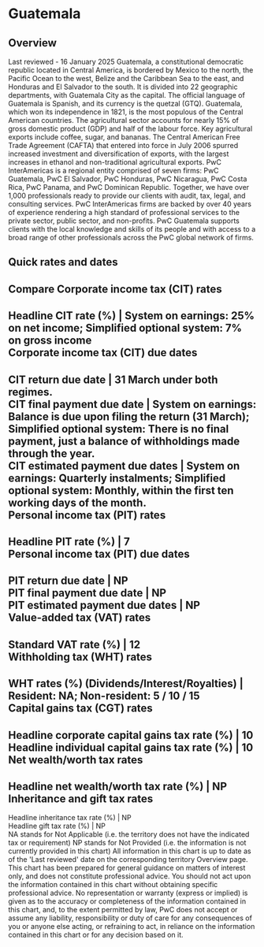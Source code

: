 # Guatemala
## Overview
Last reviewed - 16 January 2025
Guatemala, a constitutional democratic republic located in Central America, is bordered by Mexico to the north, the Pacific Ocean to the west, Belize and the Caribbean Sea to the east, and Honduras and El Salvador to the south. It is divided into 22 geographic departments, with Guatemala City as the capital. The official language of Guatemala is Spanish, and its currency is the quetzal (GTQ).
Guatemala, which won its independence in 1821, is the most populous of the Central American countries. The agricultural sector accounts for nearly 15% of gross domestic product (GDP) and half of the labour force. Key agricultural exports include coffee, sugar, and bananas. The Central American Free Trade Agreement (CAFTA) that entered into force in July 2006 spurred increased investment and diversification of exports, with the largest increases in ethanol and non-traditional agricultural exports.
PwC InterAmericas is a regional entity comprised of seven firms: PwC Guatemala, PwC El Salvador, PwC Honduras, PwC Nicaragua, PwC Costa Rica, PwC Panama, and PwC Dominican Republic. Together, we have over 1,000 professionals ready to provide our clients with audit, tax, legal, and consulting services. PwC InterAmericas firms are backed by over 40 years of experience rendering a high standard of professional services to the private sector, public sector, and non-profits. PwC Guatemala supports clients with the local knowledge and skills of its people and with access to a broad range of other professionals across the PwC global network of firms.
## Quick rates and dates
Compare
Corporate income tax (CIT) rates   
---  
Headline CIT rate (%) |  System on earnings: 25% on net income; Simplified optional system: 7% on gross income  
Corporate income tax (CIT) due dates   
---  
CIT return due date |  31 March under both regimes.  
CIT final payment due date |  System on earnings: Balance is due upon filing the return (31 March);  Simplified optional system: There is no final payment, just a balance of withholdings made through the year.  
CIT estimated payment due dates |  System on earnings: Quarterly instalments; Simplified optional system: Monthly, within the first ten working days of the month.  
Personal income tax (PIT) rates   
---  
Headline PIT rate (%) |  7  
Personal income tax (PIT) due dates   
---  
PIT return due date |  NP  
PIT final payment due date |  NP  
PIT estimated payment due dates |  NP  
Value-added tax (VAT) rates   
---  
Standard VAT rate (%) |  12  
Withholding tax (WHT) rates   
---  
WHT rates (%) (Dividends/Interest/Royalties) |  Resident: NA; Non-resident: 5 / 10 / 15  
Capital gains tax (CGT) rates   
---  
Headline corporate capital gains tax rate (%) |  10  
Headline individual capital gains tax rate (%) |  10  
Net wealth/worth tax rates   
---  
Headline net wealth/worth tax rate (%) |  NP  
Inheritance and gift tax rates   
---  
Headline inheritance tax rate (%) |  NP  
Headline gift tax rate (%) |  NP  
NA stands for Not Applicable (i.e. the territory does not have the indicated tax or requirement)
NP stands for Not Provided (i.e. the information is not currently provided in this chart) 
All information in this chart is up to date as of the 'Last reviewed' date on the corresponding territory Overview page. This chart has been prepared for general guidance on matters of interest only, and does not constitute professional advice. You should not act upon the information contained in this chart without obtaining specific professional advice. No representation or warranty (express or implied) is given as to the accuracy or completeness of the information contained in this chart, and, to the extent permitted by law, PwC does not accept or assume any liability, responsibility or duty of care for any consequences of you or anyone else acting, or refraining to act, in reliance on the information contained in this chart or for any decision based on it.
